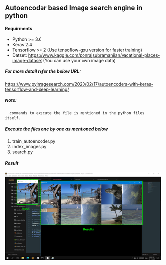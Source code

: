 ## Autoencoder based Image search engine in python

#### Requirments
* Python >= 3.6
* Keras 2.4
* Tensorflow >= 2 (Use tensoflow-gpu version for faster training)
* Datset: https://www.kaggle.com/ponrajsubramaniian/vacational-places-image-dataset (You can use your own image data)


##### For more detail refer the below URL:
https://www.pyimagesearch.com/2020/02/17/autoencoders-with-keras-tensorflow-and-deep-learning/
##### Note:
      commands to execute the file is mentioned in the python files itself.
##### Execute the files one by one as mentioned below
1. train_autoencoder.py
2. index_images.py
3. search.py

##### Result

![alt text](output/result.png)